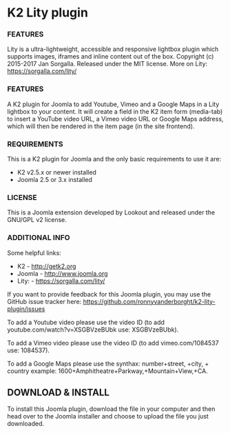 K2 Lity plugin
==============

### FEATURES
Lity is a ultra-lightweight, accessible and responsive lightbox plugin which supports images, iframes and inline content out of the box. Copyright (c) 2015-2017 Jan Sorgalla. Released under the MIT license. More on Lity: https://sorgalla.com/lity/

### FEATURES
A K2 plugin for Joomla to add Youtube, Vimeo and a Google Maps in a Lity lightbox to your content. It will create a field in the K2 item form (media-tab) to insert a YouTube video URL, a Vimeo video URL or Google Maps address, which will then be rendered in the item page (in the site frontend).


### REQUIREMENTS
This is a K2 plugin for Joomla and the only basic requirements to use it are:

- K2 v2.5.x or newer installed
- Joomla 2.5 or 3.x installed


### LICENSE
This is a Joomla extension developed by Lookout and released under the GNU/GPL v2 license.


### ADDITIONAL INFO
Some helpful links:

- K2 - http://getk2.org
- Joomla - http://www.joomla.org
- Lity: - https://sorgalla.com/lity/

If you want to provide feedback for this Joomla plugin, you may use the GitHub issue tracker here: https://github.com/ronnyvanderborght/k2-lity-plugin/issues

To add a Youtube video please use the video ID (to add youtube.com/watch?v=XSGBVzeBUbk use: XSGBVzeBUbk). 

To add a Vimeo  video please use the video ID (to add vimeo.com/1084537 use: 1084537).

To add a Google Maps please use the synthax:  number+street, +city, + country example: 1600+Amphitheatre+Parkway,+Mountain+View,+CA.

## DOWNLOAD & INSTALL

To install this Joomla plugin, download the file in your computer and then head over to the Joomla installer and choose to upload the file you just downloaded.
